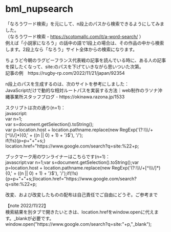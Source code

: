 # bml_nupsearch

「なろうワード検索」を元にして、n段上のパスから検索できるようにしてみました。<br />
（なろうワード検索 - https://scotomallc.com/it/a-word-search/ ）<br />
例えば「小説家になろう」の話中の語で1段上の場合は、その作品の中から検索します。2段上なら「なろう」サイト全体からの検索になります。<br />
<p>
ちょうど今朝のラグビーフランス代表戦の記事を読んでいる時に、ある人の記事を探したくなって、site:のパスを下げていきながら思いついた次第。<br />
記事の例　https://rugby-rp.com/2022/11/21/japan/92354
<p>
n段上のパスを生成するのは、次のサイトを参考にしました：<br />
JavaScriptだけで動的な相対ルートパスを実装する方法｜web制作のラソナ沖縄事業所スタッフブログ - https://okinawa.razona.jp/1533<br />
<p>
スクリプトは次の通り(n=1)：<br />
javascript:<br />
var n=1;<br />
var s=document.getSelection().toString();<br />
var p=location.host + location.pathname.replace(new RegExp('(?:\\\/+[^\\\/]*){0,' + ((n || 0) + 1) + '}$'), '/');<br />
if(!!s){p=p+"+"+s;}<br />
location.href="https://www.google.com/search?q=site:%22+p;<br />
<p>
ブックマーク用のワンライナーはこちらです(n=1)：<br />
javascript:var n=1;var s=document.getSelection().toString();var p=location.host + location.pathname.replace(new RegExp('(?:\\\/+[^\\\/]*){0,' + ((n || 0) + 1) + '}$'), '/');if(!!s){p=p+"+"+s;}location.href="https://www.google.com/search?q=site:%22+p;<br />
<p>
改変、および改変したものの配布は自己責任でご自由にどうぞ。ご参考まで<br />
<p>
【note 2022/11/22】<br />
検索結果を別タブで開きたいときは、location.hrefをwindow.openに代えます。_blankが必要です。<br />
window.open("https://www.google.com/search?q=site:"+p,"_blank");<br />
